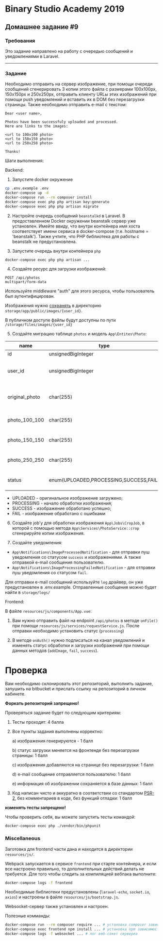 # Binary Studio Academy 2019

## Домашнее задание #9

### Требования

Это задание направлено на работу c очередью сообщений и уведомлениями в Laravel.

***

### Задание

Необходимо отправить на сервер изображение, при помощи очереди сообщений сгенерировать 3 копии этого файла с размерами 100х100px, 150х150px и 250х250px, отправить клиенту URLы этих изображений при помощи push уведомлений и вставить их в DOM без перезагрузки страницы. Также необходимо отправить e-mail с текстом:

```
Dear <user name>,

Photos have been successfuly uploaded and processed.
Here are links to the images:

<url to 100x100 photo>
<url to 150x150 photo>
<url to 250x250 photo>

Thanks!
```

Шаги выполнения:

Backend:

1) Запустите docker окружение
    
```bash
cp .env.example .env
docker-compose up -d
docker-compose run --rm composer install
docker-compose exec php php artisan key:generate
docker-compose exec php php artisan migrate
```

2) Настройте очередь сообщений `beanstalkd` в Laravel. В предоставленном Docker окружении beanstalk сервер уже установлен. Имейте ввиду, что внутри контейнера имя хоста соответствует имени сервиса в docker-compose (т.е. hostname = 'beanstalk'). Также учтите, что PHP библиотека для работы с beanstalk не предустановлена. 

3) Запустите очередь внутри контейнера `php`

```bash
docker-compose exec php php artisan ...
```

4) Создайте ресурс для загрузки изображений:

```
POST /api/photos
multipart/form-data
```

Используйте middleware "auth" для этого ресурса, чтобы пользователь был аутентифицирован.

Изображения нужно [сохранять](https://laravel.com/docs/5.8/filesystem#file-uploads) в директорию `storage/app/public/images/{user_id}`.

В публичном доступе файлы будут доступны по пути `/storage/files/images/{user_id}`

5) Создайте миграцию таблице `photos` и модель `App\Entites\Photo`:

| name           | type                                                                | Description                                           |
|----------------|---------------------------------------------------------------------|-------------------------------------------------------|
| id             | unsignedBigInteger                                                  | PK                                                    |
| user_id        | unsignedBigInteger                                                  | id of user who uploaded image                         |
| original_photo | char(255)                                                           | path to original file on the server                   |
| photo_100_100  | char(255)                                                           | image 100x100 px                                      |
| photo_150_150  | char(255)                                                           | image 150х150 px                                      |
| photo_250_250  | char(255)                                                           | image 250x250 px                                      |
| status         | enum(UPLOADED,PROCESSING,SUCCESS,FAIL)                              | status of processing photo                            |

- UPLOADED - оригинальное изображение загружено;
- PROCESSING - начало обработки изображения;
- SUCCESS - изображение обработано успешно;
- FAIL - изображение обработано с ошибками

6) Создайте job'у для обработки изображения `App\Jobs\CropJob`, в которой с помощью метода `App\Services\PhotoService::crop` сгенерируйте копии изображения.

7) Создайте уведомления:

- `App\Notifications\ImageProcessedNotification` - для отправки пуш уведомления со статусом `success` и изображениями. А также отправкой e-mail сообщения пользователю.
- `App\Notifications\ImageProcessingFailedNotification` - для отправки пуш уведомления со статусом `fail`.

Для отправки e-mail сообщений используйте `log` драйвер, он уже предустановлен в .env.example. Отправленные сообщения можно будет найти в `storage/logs/`

Frontend:

В файле `resources/js/components/App.vue`:

1) Вам нужно отправить файл на endpoint `/api/photos` в методе `onFile()` при помощи `resources/js/services/requestService.js`. После отправки необходимо установить статус (`processing`)

2) В методе `onAuth()` нужно подписаться на канал уведомлений и изменять статус обработки и загрузки изображений при помощи данных методов (`addImage`, `fail`, `success`).

# Проверка

Вам необходимо склонировать этот репозиторий, выполнить задание, запушить на bitbucket и прислать ссылку на репозиторий в личном кабинете.

__Форкать репозиторий запрещено!__

Проверяться задание будет по следующим критериям:

1) Тесты проходят: 4 балла

2) Все пункты задания выполнены корректно:

    a) изображения генерируются - 1 балл

    b) статус загрузки меняется на фронтенде без перезагрузки страницы: 1 балл

    c) изображения добавляются на странице без перезагрузки: 1 балл

    d) e-mail сообщение отправляется пользователю: 1 балл 

    e) информация об изображении сохраняется в базе данных: 1 балл

3) Код написан чисто и аккуратно в соответствии со стандартом [PSR-2](https://www.php-fig.org/psr/psr-2/), без комментариев в коде, без функций отладки: 1 балл

__изменять тесты запрещено!__

Чтобы проверить себя, вы можете запустить тесты командой:

```bash
docker-compose exec php ./vendor/bin/phpunit
```

### Miscellaneous

Заготовка для frontend части дана и находится в директории `resources/js/`.

Webpack запускается в сервисе `frontend` при старте контейнера, и если все настроено правильно, то дополнительных действий делать не требуется. Для того чтобы следить за компиляцией вебпака выполните:

```bash
docker-compose logs -f frontend
```

Необходимые библиотеки предустановлены (`laravel-echo`, `socket.io`, `axios`) и настроены в файле `resources/js/bootstrap.js`.

Websocket-сервер также установлен и настроен.

Полезные комманды:

```bash
docker-compose run --rm composer require ... # установка composer зависимостей
docker-compose exec frontend npm install ... # установка npm зависимостей
docker-compose logs -f websocket ... # лог веб-сокет сервереа
```
